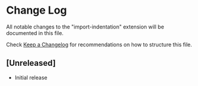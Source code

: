 # Change Log

All notable changes to the "import-indentation" extension will be documented in this file.

Check [Keep a Changelog](http://keepachangelog.com/) for recommendations on how to structure this file.

## [Unreleased]

- Initial release